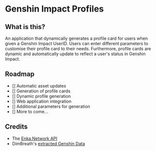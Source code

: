 # Genshin Impact Profiles

## What is this?
An application that dynamically generates a profile card for users when given a Genshin Impact UserID. Users can enter different
parameters to customise their profile card to their needs. Furthermore, profile cards are dynamic and automatically update 
to reflect a user's status in Genshin Impact.

## Roadmap
- [] Automatic asset updates
- [] Generation of profile cards
- [] Dynamic profile generation
- [] Web application integration
- [] Additional parameters for generation
- [] More to come...

## Credits
* The [Enka.Network API](https://enka.shinshin.moe/)
* DimBreath's [extracted Genshin Data](https://github.com/Dimbreath/GenshinData/)